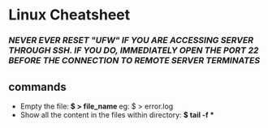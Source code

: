 # Linux Cheatsheet
### <i> NEVER EVER RESET "UFW" IF YOU ARE ACCESSING SERVER THROUGH SSH. IF YOU DO, IMMEDIATELY OPEN THE PORT 22 BEFORE THE CONNECTION TO REMOTE SERVER TERMINATES </i>

## commands
- Empty the file:<b> $ > file_name </b> eg: $ > error.log
- Show all the content in the files within directory: <b> $ tail -f * </b>
